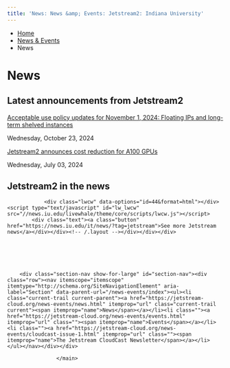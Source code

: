```yaml
---
title: 'News: News &amp; Events: Jetstream2: Indiana University'
---
```


<main><div class="content-top"><div class="section breadcrumbs"><div class="row"><div class="layout"><ul itemscope="itemscope" itemtype="http://schema.org/BreadcrumbList"><li itemprop="itemListElement" itemscope="itemscope" itemtype="http://schema.org/ListItem"><a href="../index.html" itemprop="item"><span itemprop="name">Home</span></a><meta content="1" itemprop="position"/></li><li itemprop="itemListElement" itemscope="itemscope" itemtype="http://schema.org/ListItem"><a href="index.html" itemprop="item"><span itemprop="name">News &amp; Events</span></a><meta content="2" itemprop="position"/></li><li class="current" itemprop="itemListElement" itemscope="itemscope" itemtype="http://schema.org/ListItem"><span itemprop="name">News</span><meta content="3" itemprop="position"/></li></ul></div></div></div><div class="section page-title bg-none"><div class="row"><div class="layout"><h1>News</h1></div></div></div></div><div id="main-content"><div class="bg-none section" id="content"><div class="row"><div class="layout"><h2>Latest announcements from Jetstream2</h2><article class="news feed-item" itemscope="itemscope" itemtype="http://schema.org/NewsArticle"><div class="content"><p class="title"><a href="js2-news/10-22-24_policy-updates.html" itemprop="url">Acceptable use policy updates for November 1, 2024: Floating IPs and long-term shelved instances </a></p><p class="meta date" content="2024-10-23" itemprop="datePublished">Wednesday, October 23, 2024</p><p itemprop="description"></p></div></article><article class="news feed-item" itemscope="itemscope" itemtype="http://schema.org/NewsArticle"><div class="content"><p class="title"><a href="js2-news/7-3-24_gpu-cost-reduction.html" itemprop="url">Jetstream2 announces cost reduction for A100 GPUs</a></p><p class="meta date" content="2024-07-03" itemprop="datePublished">Wednesday, July 03, 2024</p><p itemprop="description"></p></div></article></div><!-- /.layout --></div></div><div class="breakout bg-gray section" id="news"><div class="row"><div class="layout"><h2 class="section-title">Jetstream2 in the news</h2>
                        
                        
        
                
                                        
                
        
        
                            
            
                    
                <div class="lwcw" data-options="id=44&format=html"></div> <script type="text/javascript" id="lw_lwcw" src="//news.iu.edu/livewhale/theme/core/scripts/lwcw.js"></script>
            <div class="text"><a class="button" href="https://news.iu.edu/it/news/?tag=jetstream">See more Jetstream news</a></div></div><!-- /.layout --></div></div></div>
                                
          
    
                    
        
    
        <div class="section-nav show-for-large" id="section-nav"><div class="row"><nav itemscope="itemscope" itemtype="http://schema.org/SiteNavigationElement" aria-label="Section" data-parent-url="/news-events/index"><ul><li class="current-trail current-parent"><a href="https://jetstream-cloud.org/news-events/news.html" itemprop="url" class="current-trail current"><span itemprop="name">News</span></a></li><li class=""><a href="https://jetstream-cloud.org/news-events/events.html" itemprop="url" class=""><span itemprop="name">Events</span></a></li><li class=""><a href="https://jetstream-cloud.org/news-events/cloudcast-issue-1.html" itemprop="url" class=""><span itemprop="name">The Jetstream CloudCast Newsletter</span></a></li></ul></nav></div></div>
    
                    </main>

